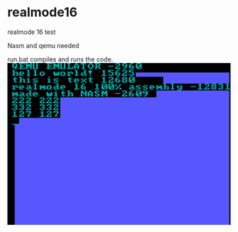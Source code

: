 # realmode16
realmode 16 test

Nasm and qemu needed

run.bat compiles and runs the code.
![alt text](image2.png?raw=true)
